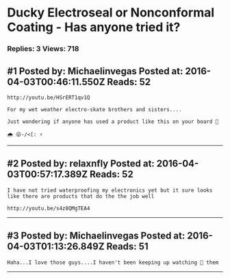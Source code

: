 # Ducky Electroseal or Nonconformal Coating - Has anyone tried it?

### Replies: 3 Views: 718

## \#1 Posted by: Michaelinvegas Posted at: 2016-04-03T00:46:11.550Z Reads: 52

```
http://youtu.be/HSrERT1qv1Q

For my wet weather electro-skate brothers and sisters....

Just wondering if anyone has used a product like this on your board 🐥

🌧 😜-/<[: ⚡️
```

---
## \#2 Posted by: relaxnfly Posted at: 2016-04-03T00:57:17.389Z Reads: 52

```
I have not tried waterproofing my electronics yet but it sure looks like there are products that do the the job well

http://youtu.be/s4z8QMgTEA4
```

---
## \#3 Posted by: Michaelinvegas Posted at: 2016-04-03T01:13:26.849Z Reads: 51

```
Haha...I love those guys....I haven't been keeping up watching 👀 them
```

---
